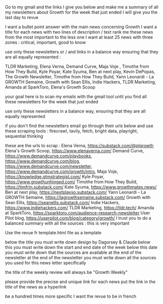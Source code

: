 Go to my gmail and the links I give you below and make me a summary of all my newsletters about Growth for the week that just ended
I will give you the last day to revue
 
I want a bullet point answer with the main news concerning Growth 
I want a title for each news with two lines of description / text 
rank me these news from the most important to the less one I want at least 25 news with three zones : critical, important, good to know

use only these newsletters or / and links in a balance way ensuring that they are all equally represented :

TLDR Marketing, Elena Verna, Demand Curve, 
Maja Voje , Timothe from How They Build, Kyle Poyar, 
Kate Syuma, Ben at next play, Kevin DePopas, The Growth Newsletter, Timothe from How They Build, Yann Leonardi - La GROWTH Semaine, Growth with Sean Ellis, Indie Hackers, TLDR Marketing, Amanda at SparkToro, 
Elena's Growth Scoop

your goal here is to scan my emails with the gmail tool until you find all these newsletters for the week that just ended

use only these newsletters in a balance way, ensuring that they are all equally represented

if you don't find the newsletters email go through their urls below and use these scraping tools : firecrawl, tavily, fetch, bright data, playright, sequential thinking

these are the urls to scrap : 
Elena Verna, https://substack.com/@plgrowth
Elena's Growth Scoop, https://www.elenaverna.com/
Demand Curve, https://www.demandcurve.com/playbooks, https://www.demandcurve.com/blog, https://www.demandcurve.com/newsletter, https://www.demandcurve.com/growth/intro, 
Maja Voje, https://knowledge.gtmstrategist.com/
Kyle Poyar, https://www.growthunhinged.com/
Timothe from How They Build, https://timfrin.substack.com/
Kate Syuma, https://www.growthmates.news/
Ben at next play, https://nextplayso.substack.com/
Yann Leonardi - La GROWTH Semaine, https://lagrowthsemaine.substack.com/
Growth with Sean Ellis, https://seanellis.substack.com/
Indie Hackers, https://www.indiehackers.com/
TLDR Marketing, https://tldr.tech/
Amanda at SparkToro, https://sparktoro.com/audience-research-newsletter
User Pilot blog, https://userpilot.com/blog/category/growth/
I trust you to do a balanced summary with all the sources : this is very important

Use the revue fr template.html file as a template

below the title you must write down design by Dagorsey & Claude
below this you must write down the start and end date of the week
below this date you must write down that the sources are available at the end of the newsletter
at the end of the newsletter you must write down all the sources you used for this news letter specifically

the title of the weekly review will always be "Growth Weekly"

please provide the precise and unique link for each news
put the link in the title of the news as a hyperlink

be a hundred times more specific
I want the revue to be in french


